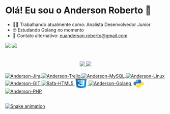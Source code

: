 # Olá! Eu sou o Anderson Roberto  🎇
- 🐱‍👤 Trabalhando atualmente como: Analista Desenvolvedor Junior
- 🤓 Estudando Golang no momento
- 📧 Contato alternativo: euanderson.roberto@gmail.com
<div> 
  <a href = "mailto:euandersondigital@gmail.com"><img src="https://img.shields.io/badge/Gmail-D14836?style=for-the-badge&logo=gmail&logoColor=white" target="_blank"></a>
  <a href="https://www.linkedin.com/in/euanderson-roberto" target="_blank"><img src="https://img.shields.io/badge/-LinkedIn-%230077B5?style=for-the-badge&logo=linkedin&logoColor=white" target="_blank"></a> 
 
</div>

#
<div align="center">
  <a href="https://github.com/EuAndersonRoberto">
  <img height="180em" src="https://github-readme-stats.vercel.app/api?username=EuAndersonRoberto&show_icons=true&theme=tokyonight&include_all_commits=true&count_private=true"/>
  <img height="180em" src="https://github-readme-stats.vercel.app/api/top-langs/?username=EuAndersonRoberto&layout=compact&langs_count=7&theme=tokyonight"/>
</div>
<div style="display: inline_block"><br>
  <img align="center" alt="Anderson-Jira" height="30" width="40" src="https://cdn.jsdelivr.net/gh/devicons/devicon/icons/jira/jira-original-wordmark.svg" />
  <img align="center" alt="Anderson-Trello" height="30" width="40" src="https://cdn.jsdelivr.net/gh/devicons/devicon/icons/trello/trello-plain-wordmark.svg" />
  <img align="center" alt="Anderson-MySQL" height="30" width="40" src="https://cdn.jsdelivr.net/gh/devicons/devicon/icons/mysql/mysql-plain.svg" />
  <img align="center" alt="Anderson-Linux" height="30" width="40" src="https://cdn.jsdelivr.net/gh/devicons/devicon/icons/linux/linux-original.svg" />
  <img align="center" alt="Anderson-GIT" height="30" width="40" src="https://cdn.jsdelivr.net/gh/devicons/devicon/icons/git/git-plain.svg" />
  <img align="center" alt="Rafa-HTML5" height="30" width="40" src="https://cdn.jsdelivr.net/gh/devicons/devicon/icons/html5/html5-original.svg">
  <img align="center" alt="Anderson-CSS" height="30" width="40" src="https://raw.githubusercontent.com/devicons/devicon/master/icons/css3/css3-original.svg">
  <img align="center" alt="Anderson-Golang" height="30" width="40" src="https://cdn.jsdelivr.net/gh/devicons/devicon/icons/go/go-original.svg" />
  <img align="center" alt="Anderson-Python" height="30" width="40" src="https://raw.githubusercontent.com/devicons/devicon/master/icons/python/python-original.svg">
  <img align="center" alt="Anderson-PHP" height="30" width="40" src="https://cdn.jsdelivr.net/gh/devicons/devicon/icons/php/php-plain.svg" />
  
  ##
  
  ![Snake animation](https://github.com/EuAndersonRoberto/EuAndersonRoberto/blob/output/github-contribution-grid-snake.svg)
</div>
  
  ##
